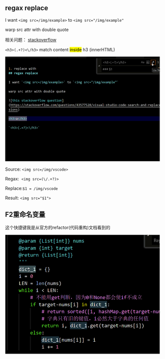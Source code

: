 ## regax replace

I want `<img src=/img/example>` to `<img src="/img/example"`

warp src attr with double quote

相关问题： [stackoverflow](https://stackoverflow.com/questions/43577528/visual-studio-code-search-and-replace-with-regular-expressions)

`<h3>(.+?)<\/h3>` match content <mark>inside</mark> h3 (innerHTML)

<img src="/img/vscode/regax-replace.gif">

Source: `<img src=/img/vscode>`

Regax: &nbsp;`<img src=(\/.+?)>`

Replace:`$1 = /img/vscode`

Result: `<img src="$1">`

## F2重命名变量

这个快捷键我是从官方的refactor(代码重构)文档看到的

<img src="/img/vscode/rename-var.gif">